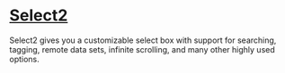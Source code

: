 # [Select2](https://select2.github.io/)

Select2 gives you a customizable select box with support for searching, tagging, remote data sets, infinite scrolling, and many other highly used options.